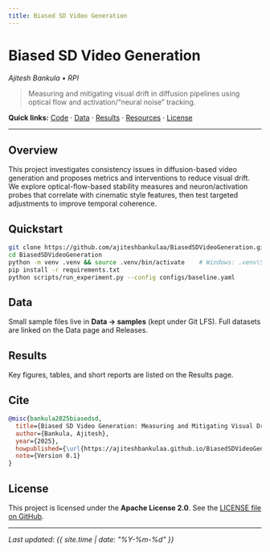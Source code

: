 ```yaml
---
title: Biased SD Video Generation
---
```


# Biased SD Video Generation
_Ajitesh Bankula • RPI_

> Measuring and mitigating visual drift in diffusion pipelines using optical flow and activation/“neural noise” tracking.

**Quick links:** [Code](https://github.com/ajiteshbankulaa/BiasedSDVideoGeneration) · [Data](./data/) · [Results](./results/) · [Resources](./resources/) · [License](#license)

---

## Overview
This project investigates consistency issues in diffusion-based video generation and proposes metrics and interventions to reduce visual drift. We explore optical-flow-based stability measures and neuron/activation probes that correlate with cinematic style features, then test targeted adjustments to improve temporal coherence.

## Quickstart
```bash
git clone https://github.com/ajiteshbankulaa/BiasedSDVideoGeneration.git
cd BiasedSDVideoGeneration
python -m venv .venv && source .venv/bin/activate    # Windows: .venv\Scripts\activate
pip install -r requirements.txt
python scripts/run_experiment.py --config configs/baseline.yaml
```

## Data
Small sample files live in **Data → samples** (kept under Git LFS). Full datasets are linked on the Data page and Releases.

## Results
Key figures, tables, and short reports are listed on the Results page.

## Cite
```bibtex
@misc{bankula2025biasedsd,
  title={Biased SD Video Generation: Measuring and Mitigating Visual Drift in Diffusion Pipelines},
  author={Bankula, Ajitesh},
  year={2025},
  howpublished={\url{https://ajiteshbankulaa.github.io/BiasedSDVideoGeneration/}},
  note={Version 0.1}
}
```

## License
This project is licensed under the **Apache License 2.0**. See the
[LICENSE file on GitHub](https://github.com/ajiteshbankulaa/BiasedSDVideoGeneration/blob/main/LICENSE).

---
_Last updated: {{ site.time | date: "%Y-%m-%d" }}_